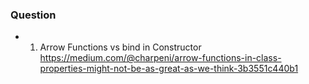 
### Question
  - 1. Arrow Functions vs bind in Constructor
  https://medium.com/@charpeni/arrow-functions-in-class-properties-might-not-be-as-great-as-we-think-3b3551c440b1



  


